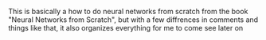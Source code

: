 This is basically a how to do neural networks from scratch from the book "Neural Networks from Scratch", but with a few diffrences in comments and things like that, it also organizes everything for me to come see later on
